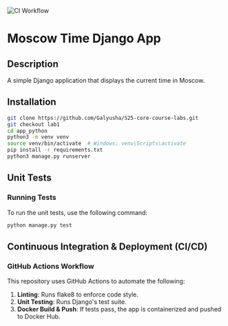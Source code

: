 ![CI Workflow](https://github.com/Galyusha/s25-core-course-labs/actions/workflows/ci.yml/badge.svg)
#  Moscow Time Django App

## Description
A simple Django application that displays the current time in Moscow.

## Installation
```bash
git clone https://github.com/Galyusha/S25-core-course-labs.git
git checkout lab1
cd app_python
python3 -m venv venv
source venv/bin/activate  # Windows: venv\Scripts\activate
pip install -r requirements.txt
python3 manage.py runserver
```
## Unit Tests

### Running Tests
To run the unit tests, use the following command:

```bash
python manage.py test
```

## Continuous Integration & Deployment (CI/CD)

### GitHub Actions Workflow
This repository uses GitHub Actions to automate the following:
1. **Linting**: Runs flake8 to enforce code style.
2. **Unit Testing**: Runs Django's test suite.
3. **Docker Build & Push**: If tests pass, the app is containerized and pushed to Docker Hub.

